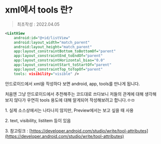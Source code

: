#  xml에서 tools 란?
> 최초작성 : 2022.04.05

```xml
<ListView
    android:id="@+id/listView"
    android:layout_width="match_parent"
    android:layout_height="match_parent"
    app:layout_constraintBottom_toBottomOf="parent"
    app:layout_constraintEnd_toEndOf="parent"
    app:layout_constraintHorizontal_bias="0.0"
    app:layout_constraintStart_toStartOf="parent"
    app:layout_constraintTop_toTopOf="parent"
    tools: visibility="visible" />
```

안드로이드에서 xml을 작성하다 보면 android, app, tools를 만나게 됩니다.

처음엔 그냥 안드로이드에서 추천해주는 코드대로 쓰다보니 저들의 관계에 대해 생각해보지 않다가 우연히 tools 용도에 대해 알게되어 작성해보려고 합니다.ㅇㅁ

1\. 실제 소스상에서는 나타나지 않지만, Preview에서는 보고 싶을 때 사용

2\. text, visibility, listitem 등이 있음

3\. 참고링크 : [https://developer.android.com/studio/write/tool-attributes](https://developer.android.com/studio/write/tool-attributes)